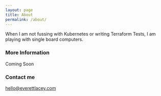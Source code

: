 ```yaml
---
layout: page
title: About
permalink: /about/
---
```


When I am not fussing with Kubernetes or writing Terraform Tests, I am playing with single board computers.

### More Information

Coming Soon

### Contact me

[hello@everettlacey.com](mailto:hello@everettlacey.com)
